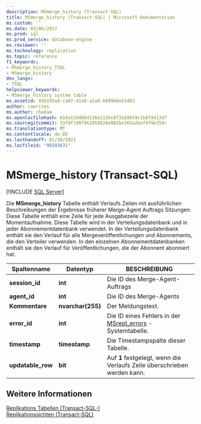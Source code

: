 ```yaml
---
description: MSmerge_history (Transact-SQL)
title: MSmerge_history (Transact-SQL) | Microsoft-Dokumentation
ms.custom: ''
ms.date: 03/06/2017
ms.prod: sql
ms.prod_service: database-engine
ms.reviewer: ''
ms.technology: replication
ms.topic: reference
f1_keywords:
- MSmerge_history_TSQL
- MSmerge_history
dev_langs:
- TSQL
helpviewer_keywords:
- MSmerge_history system table
ms.assetid: 936195ad-ca07-41a8-a1a0-6699b6e63403
author: cawrites
ms.author: chadam
ms.openlocfilehash: 618a12dd664136e212bc6f31b9b59c1b87d413d7
ms.sourcegitcommit: 33f0f190f962059826e002be165a2bef4f9e350c
ms.translationtype: MT
ms.contentlocale: de-DE
ms.lasthandoff: 01/30/2021
ms.locfileid: "99203631"
---
```

# <a name="msmerge_history-transact-sql"></a>MSmerge_history (Transact-SQL)
[!INCLUDE [SQL Server](../../includes/applies-to-version/sqlserver.md)]

  Die **MSmerge_history** Tabelle enthält Verlaufs Zeilen mit ausführlichen Beschreibungen der Ergebnisse früherer Merge-Agent Auftrags Sitzungen. Diese Tabelle enthält eine Zeile für jede Ausgabezeile der Momentaufnahme. Diese Tabelle wird in der Verteilungsdatenbank und in jeder Abonnementdatenbank verwendet. In der Verteilungsdatenbank enthält sie den Verlauf für alle Mergeveröffentlichungen und Abonnements, die den Verteiler verwenden. In den einzelnen Abonnementdatenbanken enthält sie den Verlauf für Veröffentlichungen, die der Abonnent abonniert hat.  
  
|Spaltenname|Datentyp|BESCHREIBUNG|  
|-----------------|---------------|-----------------|  
|**session_id**|**int**|Die ID des Merge-Agent-Auftrags|  
|**agent_id**|**int**|Die ID des Merge-Agents|  
|**Kommentare**|**nvarchar(255)**|Der Meldungstext.|  
|**error_id**|**int**|Die ID eines Fehlers in der [MSrepl_errors](../../relational-databases/system-tables/msrepl-errors-transact-sql.md) -Systemtabelle.|  
|**timestamp**|**timestamp**|Die Timestampspalte dieser Tabelle.|  
|**updatable_row**|**bit**|Auf **1** festgelegt, wenn die Verlaufs Zeile überschrieben werden kann.|  
  
## <a name="see-also"></a>Weitere Informationen  
 [Replikations Tabellen &#40;Transact-SQL-&#41;](../../relational-databases/system-tables/replication-tables-transact-sql.md)   
 [Replikationssichten &#40;Transact-SQL&#41;](../../relational-databases/system-views/replication-views-transact-sql.md)  
  
  
